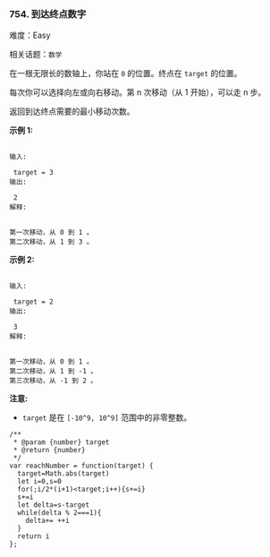 ### 754. 到达终点数字

难度：Easy

相关话题：`数学`

在一根无限长的数轴上，你站在 `0` 的位置。终点在 `target` 的位置。



每次你可以选择向左或向右移动。第 n 次移动（从 1 开始），可以走 n 步。



返回到达终点需要的最小移动次数。



**示例 1:** 



```

输入:

 target = 3
输出:

 2
解释:


第一次移动，从 0 到 1 。
第二次移动，从 1 到 3 。
```


**示例 2:** 



```

输入:

 target = 2
输出:

 3
解释:


第一次移动，从 0 到 1 。
第二次移动，从 1 到 -1 。
第三次移动，从 -1 到 2 。
```


**注意:** 




* `target` 是在 `[-10^9, 10^9]` 范围中的非零整数。




```
/**
 * @param {number} target
 * @return {number}
 */
var reachNumber = function(target) {
  target=Math.abs(target)
  let i=0,s=0
  for(;i/2*(i+1)<target;i++){s+=i}
  s+=i
  let delta=s-target
  while(delta % 2===1){
    delta+= ++i
  }
  return i
};
```

